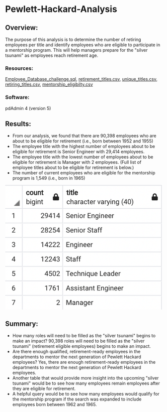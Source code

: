 # Pewlett-Hackard-Analysis

## Overview: 
The purpose of this analysis is to determine the number of retiring employees per title and identify employees who are eligible to participate in a mentorship program. This will help managers prepare for the "silver tsunami" as employees reach retirement age. 

### Resources: 
[Employee_Database_challenge.sql](Queries/Employee_Database_challenge.sql),
[retirement_titles.csv](Data/retirement_titles.csv), 
[unique_titles.csv](Data/unique_titles.csv),
[retiring_titles.csv](Data/retiring_titles.csv), 
[mentorship_eligibilty.csv](Data/mentorship_eligibilty.csv)

### Software: 
pdAdmin 4 (version 5) 

## Results:
-	From our analysis, we found that there are 90,398 employees who are about to be eligible for retirement (i.e., born between 1952 and 1955) 
-	The employee title with the highest number of employees about to be eligible for retirement is Senior Engineer with 29,414 employees. 
-	The employee title with the lowest number of employees about to be eligible for retirement is Manager with 2 employees. (Full list of employee titles about to be eligible for retirement is below.)
-	The number of current employees who are eligible for the mentorship program is 1,549 (i.e., born in 1965)

![Retirement_Title_Table.png](Retirement_Title_Table.png)
 
## Summary:
- How many roles will need to be filled as the "silver tsunami" begins to make an impact? 90,398 roles will need to be filled as the "silver tsunami" (retirement eligible employees) begins to make an impact. 
- Are there enough qualified, retirement-ready employees in the departments to mentor the next generation of Pewlett Hackard employees? Yes, there are enough retirement-ready employees in the departments to mentor the next generation of Pewlett Hackard employees.
- Another table that would provide more insight into the upcoming "silver tsunami" would be to see how many employees remain employees after they are eligible for retirement. 
- A helpful query would be to see how many employees would qualify for the mentorship program if the search was expanded to include employees born between 1962 and 1965.
